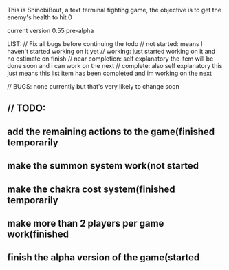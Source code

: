 This is ShinobiBout, a text terminal fighting game,
the objective is to get the enemy's health to hit 0 

current version 0.55 pre-alpha


LIST:
//
Fix all bugs before continuing the todo
//
not started: means I haven't started working on it yet
//
working: just started working on it and no estimate on finish
//
near completion: self explanatory the item will be done soon and i can work on the next
//
complete: also self explanatory this just means this list item has been completed and im working on the next

//
BUGS:
none currently but that's very likely to change soon

//
TODO:
--
add the remaining actions to the game(finished temporarily
--
make the summon system work(not started
--
make the chakra cost system(finished temporarily
--
make more than 2 players per game work(finished
--
finish the alpha version of the game(started
--
